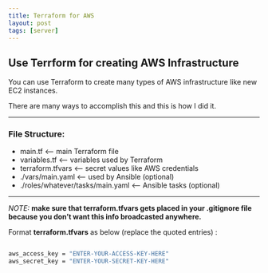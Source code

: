 ```yaml
---
title: Terraform for AWS
layout: post
tags: [server]
---
```

## Use Terrform for creating AWS Infrastructure


You can use Terraform to create many types of AWS infrastructure like new EC2 instances.

There are many ways to accomplish this and this is how I did it.


___

### File Structure:

+ main.tf  <— main Terraform file
+ variables.tf <— variables used by Terraform
+ terraform.tfvars <— secret values like AWS credentials
+ ./vars/main.yaml <— used by Ansible (optional)
+ ./roles/whatever/tasks/main.yaml <— Ansible tasks (optional)

___


*NOTE:*  **make sure that terraform.tfvars gets placed in your .gitignore file because you don’t want this info broadcasted anywhere.**


Format **terraform.tfvars** as below (replace the quoted entries) : 


~~~bash

aws_access_key = "ENTER-YOUR-ACCESS-KEY-HERE"
aws_secret_key = "ENTER-YOUR-SECRET-KEY-HERE"

~~~


